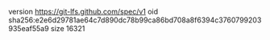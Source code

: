 version https://git-lfs.github.com/spec/v1
oid sha256:e2e6d29781ae64c7d890dc78b99ca86bd708a8f6394c3760799203935eaf55a9
size 16321
